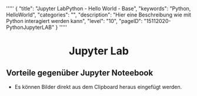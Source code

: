 '''''
{
"title": "Jupyter LabPython - Hello World - Base",
"keywords": "Python, HelloWorld",
"categories": "",
"description": "Hier eine Beschreibung wie mit Python interagiert werden kann",
"level": "10",
"pageID": "15112020-PythonJupyterLAB"
}
'''''

<center><h1>Jupyter Lab</h1></center>

## Vorteile gegenüber Jupyter Noteebook
- Es können Bilder direkt aus dem Clipboard heraus eingefügt werden.